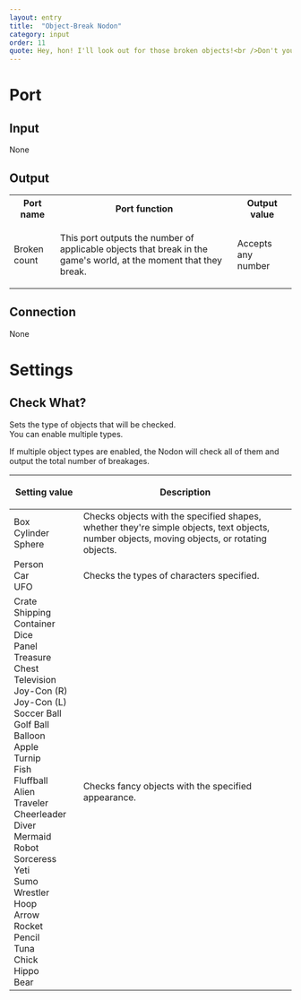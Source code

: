 ```yaml
---
layout: entry
title:  "Object-Break Nodon"
category: input
order: 11
quote: Hey, hon! I'll look out for those broken objects!<br />Don't you worry!
---
```

<h1>Port</h1>
<h2>Input</h2>
<p>None</p>
<h2>Output</h2>
<table class="wrapped">
  <colgroup>
    <col />
    <col />
    <col />
  </colgroup>
  <tbody>
    <tr>
      <th>Port name</th>
      <th>Port function</th>
      <th>Output value</th>
    </tr>
    <tr>
      <td label="Port name"><span>Broken count</span></td>
      <td label="Port function"><span>
        <p>This port outputs the number of applicable objects that break in the game's world, at the moment that they break.</p>
      </span></td>
      <td label="Output value"><span>Accepts any number</span></td>
    </tr>
  </tbody>
</table>
<h2>Connection</h2>
<p>None</p>
<h1>Settings</h1>
<h2>Check What?</h2>
<p>Sets the type of objects that will be checked.<br />You can enable multiple types.</p>
<p>If multiple object types are enabled, the Nodon will check all of them and output the total number of breakages.</p>
<table class="wrapped">
  <colgroup>
    <col />
    <col />
  </colgroup>
  <thead>
    <tr>
      <th>
        <p>Setting value</p>
      </th>
      <th>
        <p>Description</p>
      </th>
    </tr>
  </thead>
  <tbody>
    <tr>
      <td label="Setting value"><span>Box<br />Cylinder<br />Sphere</span></td>
      <td label="Description"><span>Checks objects with the specified shapes, whether they're simple objects, text objects, number objects, moving objects, or rotating objects.</span></td>
    </tr>
    <tr>
      <td label="Setting value"><span>Person<br />Car<br />UFO</span></td>
      <td label="Description"><span>Checks the types of characters specified.</span></td>
    </tr>
    <tr>
      <td label="Setting value"><span>Crate<br />Shipping Container<br />Dice<br />Panel<br />Treasure Chest<br />Television<br />Joy-Con (R)<br />Joy-Con (L)<br />Soccer Ball<br />Golf Ball<br />Balloon<br />Apple<br />Turnip<br />Fish<br />Fluffball<br />Alien<br />Traveler<br />Cheerleader<br />Diver<br />Mermaid<br />Robot<br />Sorceress<br />Yeti<br />Sumo Wrestler<br />Hoop<br />Arrow<br />Rocket<br />Pencil<br />Tuna<br />Chick<br />Hippo<br />Bear</span></td>
      <td label="Description"><span>Checks fancy objects with the specified appearance.</span></td>
    </tr>
  </tbody>
</table>